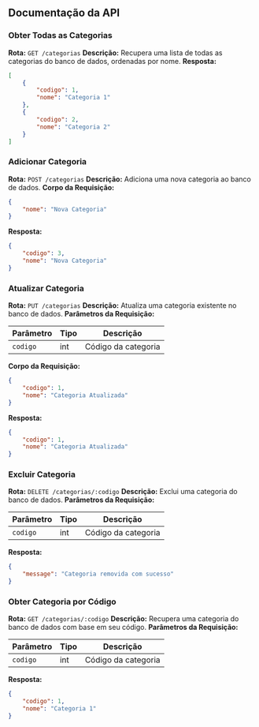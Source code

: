 ## Documentação da API

### Obter Todas as Categorias

**Rota:** `GET /categorias`
**Descrição:** Recupera uma lista de todas as categorias do banco de dados, ordenadas por nome.
**Resposta:**

```json
[
    {
        "codigo": 1,
        "nome": "Categoria 1"
    },
    {
        "codigo": 2,
        "nome": "Categoria 2"
    }
]
```

### Adicionar Categoria

**Rota:** `POST /categorias`
**Descrição:** Adiciona uma nova categoria ao banco de dados.
**Corpo da Requisição:**

```json
{
    "nome": "Nova Categoria"
}
```
**Resposta:**

```json
{
    "codigo": 3,
    "nome": "Nova Categoria"
}
```

### Atualizar Categoria

**Rota:** `PUT /categorias`
**Descrição:** Atualiza uma categoria existente no banco de dados.
**Parâmetros da Requisição:**

| Parâmetro | Tipo   | Descrição           |
|-----------|--------|---------------------|
| `codigo`  | int    | Código da categoria |

**Corpo da Requisição:**

```json
{
    "codigo": 1,
    "nome": "Categoria Atualizada"
}
```
**Resposta:**

```json
{
    "codigo": 1,
    "nome": "Categoria Atualizada"
}
```

### Excluir Categoria

**Rota:** `DELETE /categorias/:codigo`
**Descrição:** Exclui uma categoria do banco de dados.
**Parâmetros da Requisição:**

| Parâmetro | Tipo   | Descrição           |
|-----------|--------|---------------------|
| `codigo`  | int    | Código da categoria |

**Resposta:**

```json
{
    "message": "Categoria removida com sucesso"
}
```

### Obter Categoria por Código

**Rota:** `GET /categorias/:codigo`
**Descrição:** Recupera uma categoria do banco de dados com base em seu código.
**Parâmetros da Requisição:**

| Parâmetro | Tipo   | Descrição           |
|-----------|--------|---------------------|
| `codigo`  | int    | Código da categoria |

**Resposta:**

```json
{
    "codigo": 1,
    "nome": "Categoria 1"
}
```
